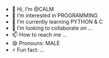 - 👋 Hi, I’m @CALM
- 👀 I’m interested in PROGRAMMING
- 🌱 I’m currently learning PYTHON & C
- 💞️ I’m looking to collaborate on ...
- 📫 How to reach me ...
- 😄 Pronouns: MALE
- ⚡ Fun fact: ...

<!---
CALM-ARYAN/CALM-ARYAN is a ✨ special ✨ repository because its `README.md` (this file) appears on your GitHub profile.
You can click the Preview link to take a look at your changes.
--->
